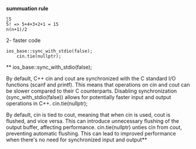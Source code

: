 **summuation rule** 

```
∑5
5! => 5+4+3+2+1 = 15 
n(n+1)/2
```
2- faster code
```
ios_base::sync_with_stdio(false);
    cin.tie(nullptr);
```
**
ios_base::sync_with_stdio(false);

By default, C++ cin and cout are synchronized with the C standard I/O functions (scanf and printf). This means that operations on cin and cout can be slower compared to their C counterparts.
Disabling synchronization (sync_with_stdio(false)) allows for potentially faster input and output operations in C++.
cin.tie(nullptr);

By default, cin is tied to cout, meaning that when cin is used, cout is flushed, and vice versa. This can introduce unnecessary flushing of the output buffer, affecting performance.
cin.tie(nullptr) unties cin from cout, preventing automatic flushing. This can lead to improved performance when there's no need for synchronized input and output**
